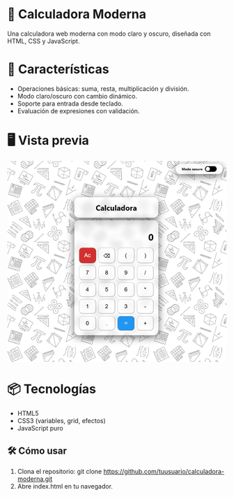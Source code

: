 # 🧮 Calculadora Moderna
Una calculadora web moderna con modo claro y oscuro, diseñada con HTML, CSS y JavaScript.

# 🚀 Características
- Operaciones básicas: suma, resta, multiplicación y división.
- Modo claro/oscuro con cambio dinámico.
- Soporte para entrada desde teclado.
- Evaluación de expresiones con validación.

# 🖥️ Vista previa
![Vista previa de la calculadora](./calculadora_moderna.png)

# 📦 Tecnologías
- HTML5
- CSS3 (variables, grid, efectos)
- JavaScript puro

## 🛠️ Cómo usar
1. Clona el repositorio:
        git clone https://github.com/tuusuario/calculadora-moderna.git
2. Abre index.html en tu navegador.